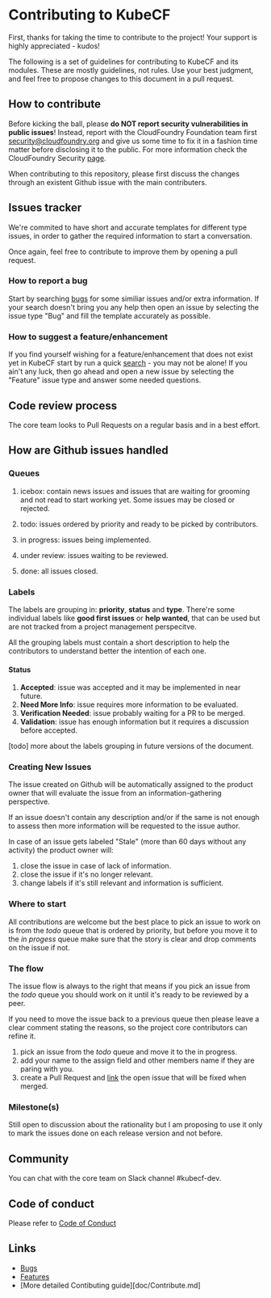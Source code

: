 # Contributing to KubeCF

First, thanks for taking the time to contribute to the project! Your support is highly appreciated - kudos!

The following is a set of guidelines for contributing to KubeCF and its modules. These are mostly guidelines, not rules.
Use your best judgment, and feel free to propose changes to this document in a pull request.

## How to contribute

Before kicking the ball, please **do NOT report security vulnerabilities in public issues**! Instead, report with the
CloudFoundry Foundation team first <security@cloudfoundry.org> and give us some time to fix it in a fashion time matter
before disclosing it to the public. 
For more information check the CloudFoundry Security [page](https://www.cloudfoundry.org/security/).

When contributing to this repository, please first discuss the changes through an existent Github issue with the main
contributers.

## Issues tracker

We're commited to have short and accurate templates for different type issues, in order to gather the required
information to start a conversation.

Once again, feel free to contribute to improve them by opening a pull request.

### How to report a bug

Start by searching [bugs][1] for some similiar issues and/or extra information. If your search doesn't bring you any
help then open an issue by selecting the issue type "Bug" and fill the template accurately as possible.

### How to suggest a feature/enhancement

If you find yourself wishing for a feature/enhancement that does not exist yet in KubeCF start by run a
quick [search][2] - you may not be alone! If you ain't any luck, then go ahead and open a new issue by selecting the
"Feature" issue type and answer some needed questions.

## Code review process

The core team looks to Pull Requests on a regular basis and in a best effort.

## How are Github issues handled

### Queues

1. icebox: contain news issues and issues that are waiting for grooming and not read to start working yet. Some issues
may be closed or rejected.

2. todo: issues ordered by priority and ready to be picked by contributors.

3. in progress: issues being implemented.

4. under review: issues waiting to be reviewed.

5. done: all issues closed.

### Labels

The labels are grouping in: **priority**, **status** and **type**. There're some individual labels like
**good first issues** or **help wanted**, that can be used but are not tracked from a project management perspecitve.

All the grouping labels must contain a short description to help the contributors to understand better the intention of
each one.

#### Status

1. **Accepted**: issue was accepted and it may be implemented in near future.
2. **Need More Info**: issue requires more information to be evaluated.
3. **Verification Needed**: issue probably waiting for a PR to be merged.
4. **Validation**: issue has enough information but it requires a discussion before accepted.

[todo] more about the labels grouping in future versions of the document.


### Creating New Issues

The issue created on Github will be automatically assigned to the product owner that will evaluate the issue from an
information-gathering perspective.

If an issue doesn't contain any description and/or if the same is not enough to assess then more information will be
requested to the issue author.

In case of an issue gets labeled "Stale" (more than 60 days without any activity) the product owner will:

1. close the issue in case of lack of information.
2. close the issue if it's no longer relevant.
3. change labels if it's still relevant and information is sufficient.

### Where to start

All contributions are welcome but the best place to pick an issue to work on is from the _todo_ queue that is ordered by
priority, but before you move it to the _in progess_ queue make sure that the story is clear and drop comments on the
issue if not.

### The flow

The issue flow is always to the right that means if you pick an issue from the _todo_ queue you should work on it until
it's ready to be reviewed by a peer.

If you need to move the issue back to a previous queue then please leave a clear comment stating the reasons, so the
project core contributors can refine it.

1. pick an issue from the _todo_ queue and move it to the in progress.
2. add your name to the assign field and other members name if they are paring with you.
3. create a Pull Request and
[link](https://help.github.com/en/github/managing-your-work-on-github/linking-a-pull-request-to-an-issue) the open issue
that will be fixed when merged.

### Milestone(s)

Still open to discussion about the rationality but I am proposing to use it only to mark the issues done on each release
version and not before.

## Community

You can chat with the core team on Slack channel #kubecf-dev.

## Code of conduct

Please refer to [Code of Conduct](code-of-conduct.md)

## Links

- [Bugs][1]
- [Features][2]
- [More detailed Contibuting guide][doc/Contribute.md]

[1]: https://github.com/issues?utf8=%E2%9C%93&q=repo%3ASUSE%2Fkubecf+is%3Aopen+is%3Aissue+label%3A%22bug+%F0%9F%90%9B%22

[2]: https://github.com/issues?utf8=%E2%9C%93&q=repo%3ASUSE%2Fkubecf+is%3Aissue+label%3A%22enhancement+%E2%9C%A8%22
